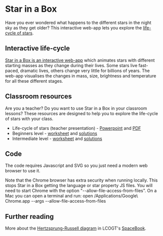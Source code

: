 Star in a Box
=============

Have you ever wondered what happens to the different stars in the night sky as they get older? This interactive web-app lets you explore the [life-cycle of stars](http://lcogt.net/book/life-cycle-stars).

Interactive life-cycle
----------------------

[Star in a Box is an interactive web-app](http://lcogt.net/siab/) which animates stars with different starting masses as they change during their lives. Some stars live fast-paced, dramatic lives, others change very little for billions of years. The web-app visualises the changes in mass, size, brightness and temperature for all these different stages.

Classroom resources
-------------------

Are you a teacher? Do you want to use Star in a Box in your classroom lessons? These resources are designed to help you to explore the life-cycle of stars with your class.

* Life-cycle of stars (teacher presentation) -  [Powerpoint](http://lcogt.net/files/StarinaBox.ppt) and [PDF](http://lcogt.net/files/StarinaBox.pdf)
* Beginners level -  [worksheet](https://docs.google.com/a/lcogt.net/document/d/1yPAWqjH8DxE-ZC4VIFZ8sLlhnmeyQl0nwvDixCiSoKs/edit) and [solutions](https://docs.google.com/a/lcogt.net/document/d/1mW_LjPX9wUMvwH_ZkGnYtkxO4h4WYFS8Uo1hre43538/edit)
* Intermediate level - [worksheet](https://docs.google.com/document/d/18h5U27n_337Dj5Gx0GM2GaErgcoL81G80XpHKrkq0jE/edit) and [solutions](https://docs.google.com/document/d/15RtYlmsvhiFlaWVzgBRc-BvVVaAnb544t73i1mO9_xk/edit)

Code
----

The code requires Javascript and SVG so you just need a modern web browser to use it.

Note that the Chrome browser has extra security when running locally. This stops Star in a Box getting the language or star property JS files. You will need to start Chrome with the option "--allow-file-access-from-files". On a Mac you can open a terminal and run:
    open /Applications/Google\ Chrome.app --args --allow-file-access-from-files

Further reading
---------------

More about the [Hertzsprung-Russell diagram](http://lcogt.net/book/h-r-diagram) in LCOGT's [SpaceBook](http://lcogt.net/spacebook).
